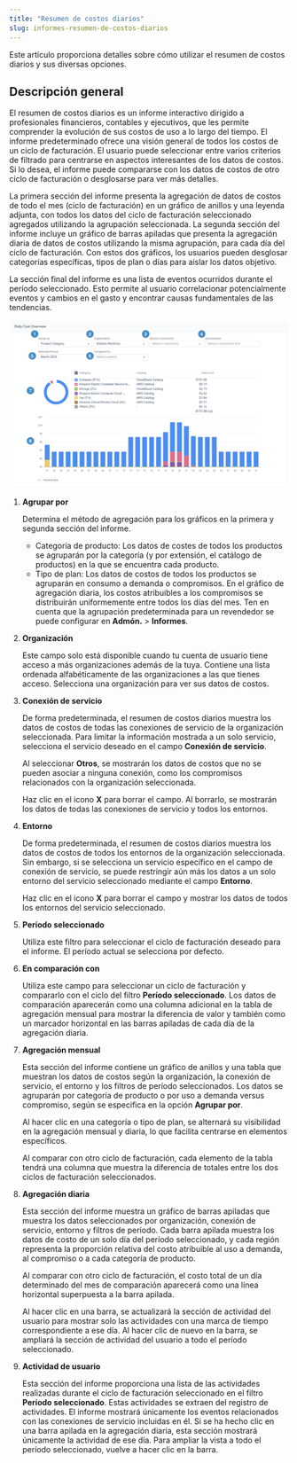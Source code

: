 ```yaml
---
title: "Resumen de costos diarios"
slug: informes-resumen-de-costos-diarios
---
```



Este artículo proporciona detalles sobre cómo utilizar el resumen de costos diarios y sus diversas opciones.

## Descripción general

El resumen de costos diarios es un informe interactivo dirigido a profesionales financieros, contables y ejecutivos, que les permite comprender la evolución de sus costos de uso a lo largo del tiempo. El informe predeterminado ofrece una visión general de todos los costos de un ciclo de facturación. El usuario puede seleccionar entre varios criterios de filtrado para centrarse en aspectos interesantes de los datos de costos. Si lo desea, el informe puede compararse con los datos de costos de otro ciclo de facturación o desglosarse para ver más detalles.

La primera sección del informe presenta la agregación de datos de costos de todo el mes (ciclo de facturación) en un gráfico de anillos y una leyenda adjunta, con todos los datos del ciclo de facturación seleccionado agregados utilizando la agrupación seleccionada. La segunda sección del informe incluye un gráfico de barras apiladas que presenta la agregación diaria de datos de costos utilizando la misma agrupación, para cada día del ciclo de facturación. Con estos dos gráficos, los usuarios pueden desglosar categorías específicas, tipos de plan o días para aislar los datos objetivo.

La sección final del informe es una lista de eventos ocurridos durante el período seleccionado. Esto permite al usuario correlacionar potencialmente eventos y cambios en el gasto y encontrar causas fundamentales de las tendencias.

![Una captura de pantalla del resumen de costos diarios](/assets/reporting-daily-cost-overview.png)

1.  **Agrupar por**

    Determina el método de agregación para los gráficos en la primera y segunda sección del informe.

    -   Categoría de producto: Los datos de costes de todos los productos se agruparán por la categoría \(y por extensión, el catálogo de productos\) en la que se encuentra cada producto.
    -   Tipo de plan: Los datos de costos de todos los productos se agruparán en consumo a demanda o compromisos. En el gráfico de agregación diaria, los costos atribuibles a los compromisos se distribuirán uniformemente entre todos los días del mes.
    Ten en cuenta que la agrupación predeterminada para un revendedor se puede configurar en **Admón.** &gt; **Informes**.

2.  **Organización**

    Este campo solo está disponible cuando tu cuenta de usuario tiene acceso a más organizaciones además de la tuya. Contiene una lista ordenada alfabéticamente de las organizaciones a las que tienes acceso. Selecciona una organización para ver sus datos de costos.

3.  **Conexión de servicio**

    De forma predeterminada, el resumen de costos diarios muestra los datos de costos de todas las conexiones de servicio de la organización seleccionada. Para limitar la información mostrada a un solo servicio, selecciona el servicio deseado en el campo **Conexión de servicio**.

    Al seleccionar **Otros**, se mostrarán los datos de costos que no se pueden asociar a ninguna conexión, como los compromisos relacionados con la organización seleccionada.

    Haz clic en el icono **X** para borrar el campo. Al borrarlo, se mostrarán los datos de todas las conexiones de servicio y todos los entornos.

4.  **Entorno**

    De forma predeterminada, el resumen de costos diarios muestra los datos de costos de todos los entornos de la organización seleccionada. Sin embargo, si se selecciona un servicio específico en el campo de conexión de servicio, se puede restringir aún más los datos a un solo entorno del servicio seleccionado mediante el campo **Entorno**.

    Haz clic en el icono **X** para borrar el campo y mostrar los datos de todos los entornos del servicio seleccionado.

5.  **Período seleccionado**

    Utiliza este filtro para seleccionar el ciclo de facturación deseado para el informe. El período actual se selecciona por defecto.

6.  **En comparación con**

    Utiliza este campo para seleccionar un ciclo de facturación y compararlo con el ciclo del filtro **Período seleccionado**. Los datos de comparación aparecerán como una columna adicional en la tabla de agregación mensual para mostrar la diferencia de valor y también como un marcador horizontal en las barras apiladas de cada día de la agregación diaria.

7.  **Agregación mensual**

    Esta sección del informe contiene un gráfico de anillos y una tabla que muestran los datos de costos según la organización, la conexión de servicio, el entorno y los filtros de período seleccionados. Los datos se agruparán por categoría de producto o por uso a demanda versus compromiso, según se especifica en la opción **Agrupar por**.

    Al hacer clic en una categoría o tipo de plan, se alternará su visibilidad en la agregación mensual y diaria, lo que facilita centrarse en elementos específicos.

    Al comparar con otro ciclo de facturación, cada elemento de la tabla tendrá una columna que muestra la diferencia de totales entre los dos ciclos de facturación seleccionados.

8.  **Agregación diaria**

    Esta sección del informe muestra un gráfico de barras apiladas que muestra los datos seleccionados por organización, conexión de servicio, entorno y filtros de período. Cada barra apilada muestra los datos de costo de un solo día del período seleccionado, y cada región representa la proporción relativa del costo atribuible al uso a demanda, al compromiso o a cada categoría de producto.

    Al comparar con otro ciclo de facturación, el costo total de un día determinado del mes de comparación aparecerá como una línea horizontal superpuesta a la barra apilada.

    Al hacer clic en una barra, se actualizará la sección de actividad del usuario para mostrar solo las actividades con una marca de tiempo correspondiente a ese día. Al hacer clic de nuevo en la barra, se ampliará la sección de actividad del usuario a todo el período seleccionado.

9.  **Actividad de usuario**

    Esta sección del informe proporciona una lista de las actividades realizadas durante el ciclo de facturación seleccionado en el filtro **Período seleccionado**. Estas actividades se extraen del registro de actividades. El informe mostrará únicamente los eventos relacionados con las conexiones de servicio incluidas en él. Si se ha hecho clic en una barra apilada en la agregación diaria, esta sección mostrará únicamente la actividad de ese día. Para ampliar la vista a todo el período seleccionado, vuelve a hacer clic en la barra.


